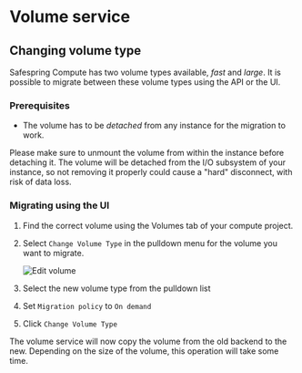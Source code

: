 # Volume service

## Changing volume type

Safespring Compute has two volume types available, *fast* and *large*. It is
possible to migrate between these volume types using the API or the UI.

### Prerequisites

* The volume has to be *detached* from any instance for the migration to work.

Please make sure to unmount the volume from within the instance before
detaching it. The volume will be detached from the I/O subsystem of your
instance, so not removing it properly could cause a "hard" disconnect,
with risk of data loss.

### Migrating using the UI

1. Find the correct volume using the Volumes tab of your compute project.

1. Select `Change Volume Type` in the pulldown menu for the volume you want to
   migrate.

    ![Edit volume](../images/cinder-edit-volume.png)

1. Select the new volume type from the pulldown list

1. Set `Migration policy` to `On demand`

1. Click `Change Volume Type`

The volume service will now copy the volume from the old backend to the new.
Depending on the size of the volume, this operation will take some time.

